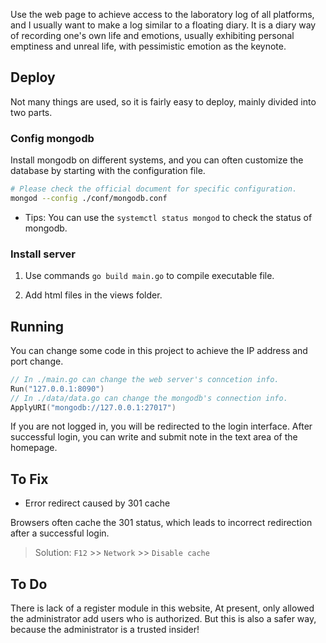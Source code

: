 Use the web page to achieve access to the laboratory log of all platforms, and I usually want to make a log similar to a floating diary. It is a diary way of recording one's own life and emotions, usually exhibiting personal emptiness and unreal life, with pessimistic emotion as the keynote.

## Deploy

Not many things are used, so it is fairly easy to deploy, mainly divided into two parts.

### Config mongodb

Install mongodb on different systems, and you can often customize the database by starting with the configuration file.

```bash
# Please check the official document for specific configuration.
mongod --config ./conf/mongodb.conf
```

- Tips: You can use the `systemctl status mongod` to check the status of mongodb.

### Install server

1. Use commands `go build main.go` to compile executable file.

2. Add html files in the views folder.

## Running

You can change some code in this project to achieve the IP address and port change.

```go
// In ./main.go can change the web server's conncetion info.
Run("127.0.0.1:8090")
// In ./data/data.go can change the mongodb's connection info.
ApplyURI("mongodb://127.0.0.1:27017")
```

If you are not logged in, you will be redirected to the login interface. After successful login, you can write and submit note in the text area of the homepage.

## To Fix

- Error redirect caused by 301 cache

Browsers often cache the 301 status, which leads to incorrect redirection after a successful login.

> Solution: `F12` >> `Network` >> `Disable cache`

## To Do

There is lack of a register module in this website, At present, only allowed the administrator add users who is authorized. But this is also a safer way, because the administrator is a trusted insider!
